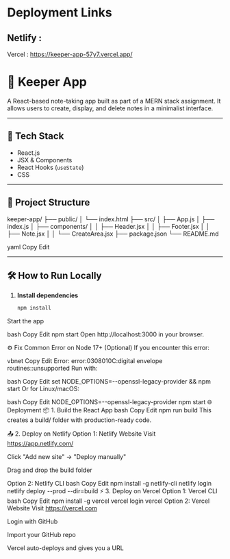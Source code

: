 # Deployment Links

Netlify : 
----

Vercel : https://keeper-app-57y7.vercel.app/

# 📝 Keeper App

A React-based note-taking app built as part of a MERN stack assignment. It allows users to create, display, and delete notes in a minimalist interface.

---

## 🚀 Tech Stack

- React.js
- JSX & Components
- React Hooks (`useState`)
- CSS

---

## 📁 Project Structure

keeper-app/
├── public/
│ └── index.html
├── src/
│ ├── App.js
│ ├── index.js
│ ├── components/
│ │ ├── Header.jsx
│ │ ├── Footer.jsx
│ │ ├── Note.jsx
│ │ └── CreateArea.jsx
├── package.json
└── README.md

yaml
Copy
Edit

---

## 🛠️ How to Run Locally

1. **Install dependencies**
   ```bash
   npm install
Start the app

bash
Copy
Edit
npm start
Open http://localhost:3000 in your browser.

⚙️ Fix Common Error on Node 17+ (Optional)
If you encounter this error:

vbnet
Copy
Edit
Error: error:0308010C:digital envelope routines::unsupported
Run with:

bash
Copy
Edit
set NODE_OPTIONS=--openssl-legacy-provider && npm start
Or for Linux/macOS:

bash
Copy
Edit
NODE_OPTIONS=--openssl-legacy-provider npm start
🌐 Deployment
📦 1. Build the React App
bash
Copy
Edit
npm run build
This creates a build/ folder with production-ready code.

📤 2. Deploy on Netlify
Option 1: Netlify Website
Visit https://app.netlify.com/

Click "Add new site" → "Deploy manually"

Drag and drop the build folder

Option 2: Netlify CLI
bash
Copy
Edit
npm install -g netlify-cli
netlify login
netlify deploy --prod --dir=build
⚡ 3. Deploy on Vercel
Option 1: Vercel CLI
bash
Copy
Edit
npm install -g vercel
vercel login
vercel
Option 2: Vercel Website
Visit https://vercel.com

Login with GitHub

Import your GitHub repo

Vercel auto-deploys and gives you a URL
